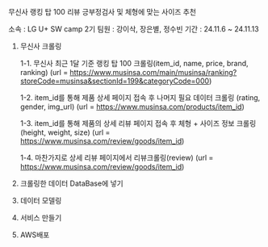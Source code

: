 무신사 랭킹 탑 100 리뷰 긍부정검사 및 체형에 맞는 사이즈 추천

소속 : LG U+ SW camp 2기
팀원 : 강이삭, 장은별, 정수빈
기간 : 24.11.6 ~ 24.11.13

1. 무신사 크롤링

   1-1. 무신사 최근 1달 기준 랭킹 탑 100 크롤링(item_id, name, price, brand, ranking)
   (url = https://www.musinsa.com/main/musinsa/ranking?storeCode=musinsa&sectionId=199&categoryCode=000)

   1-2. item_id를 통해 제품 상세 페이지 접속 후 나머지 필요 데이터 크롤링 (rating, gender, img_url)
   (url = https://www.musinsa.com/products/item_id)

   1-3. item_id를 통해 제품의 상세 리뷰 페이지 접속 후 체형 + 사이즈 정보 크롤링 (height, weight, size)
   (url = https://www.musinsa.com/review/goods/item_id)

   1-4. 마찬가지로 상세 리뷰 페이지에서 리뷰크롤링(review)
   (url = https://www.musinsa.com/review/goods/item_id)

3. 크롤링한 데이터 DataBase에 넣기
4. 데이터 모델링
5. 서비스 만들기
6. AWS배포
